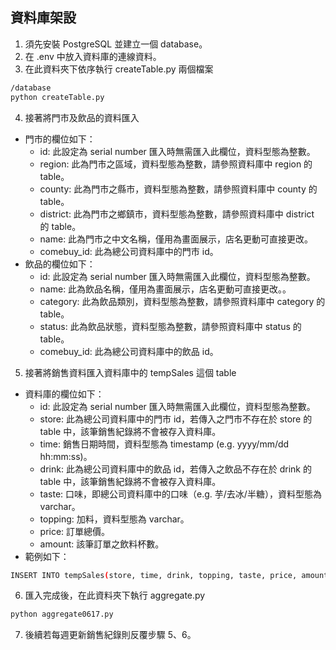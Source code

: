 ## 資料庫架設

1. 須先安裝 PostgreSQL 並建立一個 database。
2. 在 .env 中放入資料庫的連線資料。
3. 在此資料夾下依序執行 createTable.py 兩個檔案
```bash
/database
python createTable.py
```
4. 接著將門市及飲品的資料匯入
- 門市的欄位如下：
  - id: 此設定為 serial number 匯入時無需匯入此欄位，資料型態為整數。
  - region: 此為門市之區域，資料型態為整數，請參照資料庫中 region 的 table。
  - county: 此為門市之縣市，資料型態為整數，請參照資料庫中 county 的 table。
  - district: 此為門市之鄉鎮市，資料型態為整數，請參照資料庫中 district 的 table。
  - name: 此為門市之中文名稱，僅用為畫面展示，店名更動可直接更改。
  - comebuy_id: 此為總公司資料庫中的門市 id。
- 飲品的欄位如下：
  - id: 此設定為 serial number 匯入時無需匯入此欄位，資料型態為整數。
  - name: 此為飲品名稱，僅用為畫面展示，店名更動可直接更改。。
  - category: 此為飲品類別，資料型態為整數，請參照資料庫中 category 的 table。
  - status: 此為飲品狀態，資料型態為整數，請參照資料庫中 status 的 table。
  - comebuy_id: 此為總公司資料庫中的飲品 id。
5. 接著將銷售資料匯入資料庫中的 tempSales 這個 table
- 資料庫的欄位如下：
  - id: 此設定為 serial number 匯入時無需匯入此欄位，資料型態為整數。
  - store: 此為總公司資料庫中的門市 id，若傳入之門市不存在於 store 的 table 中，該筆銷售紀錄將不會被存入資料庫。
  - time: 銷售日期時間，資料型態為 timestamp (e.g. yyyy/mm/dd hh:mm:ss)。
  - drink: 此為總公司資料庫中的飲品 id，若傳入之飲品不存在於 drink 的 table 中，該筆銷售紀錄將不會被存入資料庫。
  - taste: 口味，即總公司資料庫中的口味（e.g. 芋/去冰/半糖），資料型態為 varchar。
  - topping: 加料，資料型態為 varchar。
  - price: 訂單總價。
  - amount: 該筆訂單之飲料杯數。
- 範例如下：
```bash
INSERT INTO tempSales(store, time, drink, topping, taste, price, amount) VALUES ('C0001', '2023-01-06 15:10:00', 'AC002', '珍珠', '/去冰/半糖', 200, 4);
```

6. 匯入完成後，在此資料夾下執行 aggregate.py
```bash
python aggregate0617.py
```
7. 後續若每週更新銷售紀錄則反覆步驟 5、6。


  
    
	
	
	
	
	
	
	
	
	

